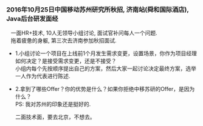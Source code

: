 ### 2016年10月25日中国移动苏州研究所秋招, 济南站(舜和国际酒店), Java后台研发面经 ###
  &nbsp;&nbsp; 一面HR+技术, 10人无领导小组讨论, 面试官补问每人一个问题.    
  &nbsp;&nbsp; 拖着疲惫的身躯, 第三次去济南参加秋招面试.        
* 1.小组讨论一个项目在上线前1个月发生需求变更，设置场景，你作为项目经理如何决定？是接受需求变更，还是不接受？           
  小组内每个先按顺序提出自己的方案，然后大家一起讨论决定最终方案，选举一人作为代表进行陈述.          
* 2.拿到了哪些Offer？你的优势是什么？如果你拒绝中移苏研的Offer，是因为什么？     
  PS: 我对苏州的印象还是挺好的.
  
  二面技术面，要去北京，不想去。
